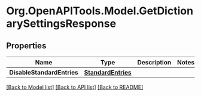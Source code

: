 # Org.OpenAPITools.Model.GetDictionarySettingsResponse

## Properties

Name | Type | Description | Notes
------------ | ------------- | ------------- | -------------
**DisableStandardEntries** | [**StandardEntries**](StandardEntries.md) |  | 

[[Back to Model list]](../README.md#documentation-for-models) [[Back to API list]](../README.md#documentation-for-api-endpoints) [[Back to README]](../README.md)

